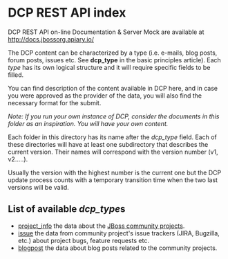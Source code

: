 DCP REST API index
==================

DCP REST API on-line Documentation & Server Mock are available at <http://docs.jbossorg.apiary.io/>

The DCP content can be characterized by a type (i.e. e-mails, blog posts, forum posts, issues etc. See **dcp_type** in the basic principles article). Each *type* has its own logical structure and it will require specific fields to be filled.

You can find description of the content available in DCP here, and in case you were approved as the provider of the data, you will also find the necessary format for the submit.

*Note: If you run your own instance of DCP, consider the documents in this folder as an inspiration. You will have your own content.*

Each folder in this directory has its name after the *dcp_type* field. Each of these directories will have at least one subdirectory that describes the current version. Their names will correspond with the version number (v1, v2.....).

Usually the version with the highest number is the current one but the DCP update process counts with a temporary transition time when the two last versions will be valid. 

List of available *dcp_type*s
--------------------------

+ [project_info](project_info/v1/project_info.md) the data about the [JBoss community projects](https://www.jboss.org/projects.html). 
+ [issue](issue/v1/issue.md) the data from community project's issue trackers (JIRA, Bugzilla, etc.) about project bugs, feature requests etc.
+ [blogpost](blogpost/v1/blogpost.md) the data about blog posts related to the community projects.
